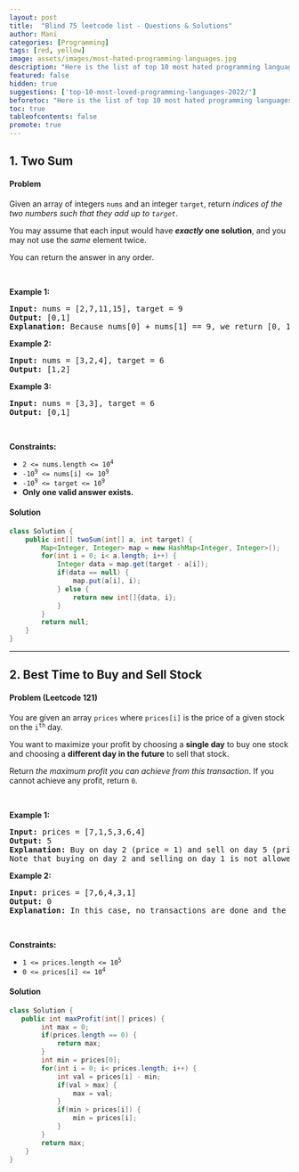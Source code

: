 ```yaml
---
layout: post
title:  "Blind 75 leetcode list - Questions & Solutions"
author: Mani
categories: [Programming]
tags: [red, yellow]
image: assets/images/most-hated-programming-languages.jpg
description: "Here is the list of top 10 most hated programming languages in 2022 and what are they used for!"
featured: false
hidden: true
suggestions: ['top-10-most-loved-programming-languages-2022/']
beforetoc: "Here is the list of top 10 most hated programming languages in 2022 and what are they used for!"
toc: true
tableofcontents: false
promote: true
---
```


<style>
.article-post p,
.article-post blockquote {
    margin: 0 0 0 0;
}
</style>

## 1. Two Sum

#### Problem

<div><p>Given an array of integers <code>nums</code>&nbsp;and an integer <code>target</code>, return <em>indices of the two numbers such that they add up to <code>target</code></em>.</p>
<p>You may assume that each input would have <strong><em>exactly</em> one solution</strong>, and you may not use the <em>same</em> element twice.</p>
<p>You can return the answer in any order.</p>

<br>

<p><strong>Example 1:</strong></p>

<pre><strong>Input:</strong> nums = [2,7,11,15], target = 9
<strong>Output:</strong> [0,1]
<strong>Explanation:</strong> Because nums[0] + nums[1] == 9, we return [0, 1].
</pre>

<p><strong>Example 2:</strong></p>

<pre><strong>Input:</strong> nums = [3,2,4], target = 6
<strong>Output:</strong> [1,2]
</pre>

<p><strong>Example 3:</strong></p>

<pre><strong>Input:</strong> nums = [3,3], target = 6
<strong>Output:</strong> [0,1]
</pre>

<p>&nbsp;</p>
<p><strong>Constraints:</strong></p>

<ul>
	<li><code>2 &lt;= nums.length &lt;= 10<sup>4</sup></code></li>
	<li><code>-10<sup>9</sup> &lt;= nums[i] &lt;= 10<sup>9</sup></code></li>
	<li><code>-10<sup>9</sup> &lt;= target &lt;= 10<sup>9</sup></code></li>
	<li><strong>Only one valid answer exists.</strong></li>
</ul>

</div>



#### Solution

```java
class Solution {
    public int[] twoSum(int[] a, int target) {
        Map<Integer, Integer> map = new HashMap<Integer, Integer>();
        for(int i = 0; i< a.length; i++) {
            Integer data = map.get(target - a[i]);
            if(data == null) {
                map.put(a[i], i);
            } else {
                return new int[]{data, i};
            }
        }
        return null;
    }
}
```
<hr>

## 2. Best Time to Buy and Sell Stock

#### Problem (Leetcode 121)

<div><p>You are given an array <code>prices</code> where <code>prices[i]</code> is the price of a given stock on the <code>i<sup>th</sup></code> day.</p>

<p>You want to maximize your profit by choosing a <strong>single day</strong> to buy one stock and choosing a <strong>different day in the future</strong> to sell that stock.</p>

<p>Return <em>the maximum profit you can achieve from this transaction</em>. If you cannot achieve any profit, return <code>0</code>.</p>

<p>&nbsp;</p>
<p><strong>Example 1:</strong></p>

<pre><strong>Input:</strong> prices = [7,1,5,3,6,4]
<strong>Output:</strong> 5
<strong>Explanation:</strong> Buy on day 2 (price = 1) and sell on day 5 (price = 6), profit = 6-1 = 5.
Note that buying on day 2 and selling on day 1 is not allowed because you must buy before you sell.
</pre>

<p><strong>Example 2:</strong></p>

<pre><strong>Input:</strong> prices = [7,6,4,3,1]
<strong>Output:</strong> 0
<strong>Explanation:</strong> In this case, no transactions are done and the max profit = 0.
</pre>

<p>&nbsp;</p>
<p><strong>Constraints:</strong></p>

<ul>
	<li><code>1 &lt;= prices.length &lt;= 10<sup>5</sup></code></li>
	<li><code>0 &lt;= prices[i] &lt;= 10<sup>4</sup></code></li>
</ul>
</div>

#### Solution

```java
class Solution {
   public int maxProfit(int[] prices) {
        int max = 0;
        if(prices.length == 0) {
            return max;
        }
        int min = prices[0];
        for(int i = 0; i< prices.length; i++) {
            int val = prices[i] - min;
            if(val > max) {
                max = val;
            }
            if(min > prices[i]) {
                min = prices[i];
            }
        }   
        return max;
    }
}

```